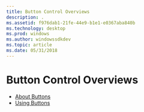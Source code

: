 ```yaml
---
title: Button Control Overviews
description: .
ms.assetid: f976dab1-21fe-44e9-b1e1-e0367aba840b
ms.technology: desktop
ms.prod: windows
ms.author: windowssdkdev
ms.topic: article
ms.date: 05/31/2018
---
```


# Button Control Overviews

-   [About Buttons](about-buttons.md)
-   [Using Buttons](using-buttons.md)

 

 




